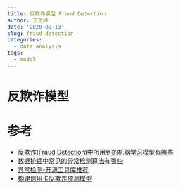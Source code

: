```yaml
---
title: 反欺诈模型 Fraud Detection
author: 王哲峰
date: '2020-09-13'
slug: fraud-detection
categories:
  - data analysis
tags:
  - model
---
```


# 反欺诈模型



# 参考

* [反欺诈(Fraud Detection)中所用到的机器学习模型有哪些](https://www.zhihu.com/question/30508773)
* [数据挖掘中常见的异常检测算法有哪些](https://www.zhihu.com/question/280696035/answer/417091151)
* [异常检测-开源工具库推荐](https://zhuanlan.zhihu.com/p/37132428)
* [构建信用卡反欺诈预测模型](https://zhuanlan.zhihu.com/p/30461746)

